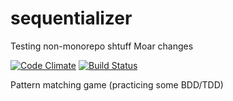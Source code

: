 sequentializer
==============

Testing non-monorepo shtuff
Moar changes

[![Code Climate](https://codeclimate.com/github/toddmohney/sequentializer.png)](https://codeclimate.com/github/toddmohney/sequentializer)
[![Build Status](https://travis-ci.org/toddmohney/sequentializer.png?branch=master)](https://travis-ci.org/toddmohney/sequentializer)

Pattern matching game (practicing some BDD/TDD)

